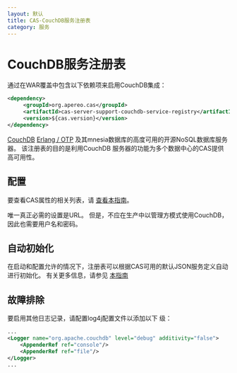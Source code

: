 ```yaml
---
layout: 默认
title: CAS-CouchDB服务注册表
category: 服务
---
```


# CouchDB服务注册表
通过在WAR覆盖中包含以下依赖项来启用CouchDB集成：

```xml
<dependency>
     <groupId>org.apereo.cas</groupId>
     <artifactId>cas-server-support-couchdb-service-registry</artifactId>
     <version>${cas.version}</version>
</dependency>
```

[CouchDB](http://couchdb.apache.org/) [Erlang / OTP](http://www.erlang.org) 及其mnesia数据库的高度可用的开源NoSQL数据库服务器。 该注册表的目的是利用CouchDB 服务器的功能为多个数据中心的CAS提供高可用性。

## 配置

要查看CAS属性的相关列表，请 [查看本指南](../configuration/Configuration-Properties.html#couchdb-service-registry)。

唯一真正必需的设置是URL。 但是，不应在生产中以管理方模式使用CouchDB，因此也需要用户名和密码。

## 自动初始化

在启动和配置允许的情况下，注册表可以根据CAS可用的默认JSON服务定义自动进行初始化。 有关更多信息，请参见 [本指南](AutoInitialization-Service-Management.html)


## 故障排除

要启用其他日志记录，请配置log4j配置文件以添加以下 级：

```xml
...
<Logger name="org.apache.couchdb" level="debug" additivity="false">
    <AppenderRef ref="console"/>
    <AppenderRef ref="file"/>
</Logger>
...
```
